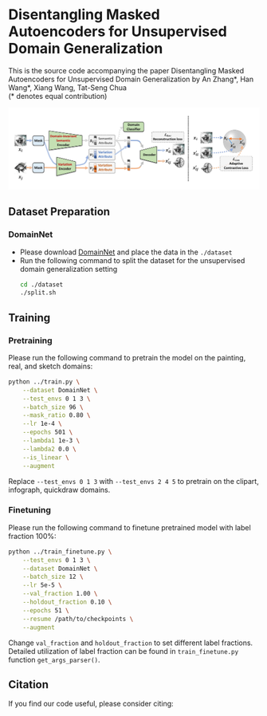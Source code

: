 # Disentangling Masked Autoencoders for Unsupervised Domain Generalization

This is the source code accompanying the paper Disentangling Masked Autoencoders for Unsupervised Domain Generalization by An Zhang*, Han Wang*, Xiang Wang, Tat-Seng Chua \
(\* denotes equal contribution)

![flow](./assets/flow.jpg)

## Dataset Preparation

### DomainNet

+ Please download [DomainNet](https://ai.bu.edu/M3SDA/) and place the data in the `./dataset`
+ Run the following command to split the dataset for the unsupervised domain generalization setting
    ```bash
    cd ./dataset
    ./split.sh
    ```

## Training

### Pretraining

Please run the following command to pretrain the model on the painting, real, and sketch domains:
```bash
python ../train.py \
    --dataset DomainNet \
    --test_envs 0 1 3 \
    --batch_size 96 \
    --mask_ratio 0.80 \
    --lr 1e-4 \
    --epochs 501 \
    --lambda1 1e-3 \
    --lambda2 0.0 \
    --is_linear \
    --augment
```
Replace `--test_envs 0 1 3` with `--test_envs 2 4 5` to pretrain on the clipart, infograph, quickdraw domains.

### Finetuning

Please run the following command to finetune pretrained model with label fraction 100\%:
```bash
python ../train_finetune.py \
    --test_envs 0 1 3 \
    --dataset DomainNet \
    --batch_size 12 \
    --lr 5e-5 \
    --val_fraction 1.00 \
    --holdout_fraction 0.10 \
    --epochs 51 \
    --resume /path/to/checkpoints \
    --augment
```
Change `val_fraction` and `holdout_fraction` to set different label fractions. Detailed utilization of label fraction can be found in `train_finetune.py` function `get_args_parser()`.

## Citation

If you find our code useful, please consider citing:

```

```